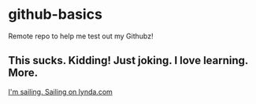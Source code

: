 # github-basics
Remote repo to help me test out my Githubz!

## This sucks. Kidding! Just joking. I love learning. More.

[I'm sailing. Sailing on lynda.com](http://www.lynda.com)
